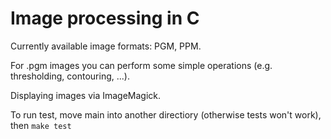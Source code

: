 # Image processing in C

Currently available image formats: PGM, PPM.

For .pgm images you can perform some simple operations (e.g. thresholding, contouring, ...).

Displaying images via ImageMagick.

To run test, move main into another directiory (otherwise tests won't work), then ```make test```